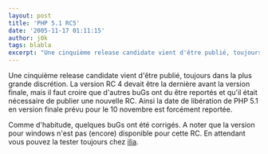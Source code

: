 ```yaml
---
layout: post
title: 'PHP 5.1 RC5'
date: '2005-11-17 01:11:15'
author: j0k
tags: blabla
excerpt: "Une cinquième release candidate vient d'être publié, toujours dans la plus grande discrétion.     \nLa version RC 4 devait être la dernière avant la version finale, mais il faut croire que d'autres buGs ont du être reportés et qu'il était nécessaire de publier une nouvelle RC.   Ainsi la date de libération de PHP 5.1 en version finale prévu pour le 10      …"
---
```


Une cinquième release candidate vient d'être publié, toujours dans la plus grande discrétion.
La version RC 4 devait être la dernière avant la version finale, mais il faut croire que d'autres buGs ont du être reportés et qu'il était nécessaire de publier une nouvelle RC.   Ainsi la date de libération de PHP 5.1 en version finale prévu pour le 10 novembre est forcément reportée.

Comme d'habitude, quelques buGs ont été corrigés. A noter que la version pour windows n'est pas (encore) disponible pour cette RC.   En attendant vous pouvez la tester toujours chez [ilia](http://downloads.php.net/ilia/).
